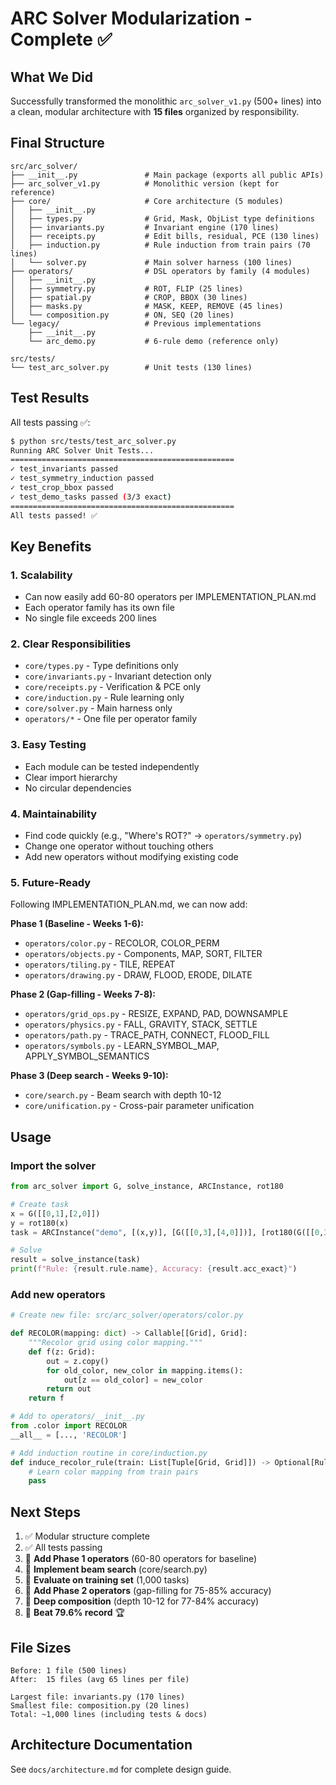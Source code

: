 # ARC Solver Modularization - Complete ✅

## What We Did

Successfully transformed the monolithic `arc_solver_v1.py` (500+ lines) into a clean, modular architecture with **15 files** organized by responsibility.

## Final Structure

```
src/arc_solver/
├── __init__.py               # Main package (exports all public APIs)
├── arc_solver_v1.py          # Monolithic version (kept for reference)
├── core/                     # Core architecture (5 modules)
│   ├── __init__.py
│   ├── types.py              # Grid, Mask, ObjList type definitions
│   ├── invariants.py         # Invariant engine (170 lines)
│   ├── receipts.py           # Edit bills, residual, PCE (130 lines)
│   ├── induction.py          # Rule induction from train pairs (70 lines)
│   └── solver.py             # Main solver harness (100 lines)
├── operators/                # DSL operators by family (4 modules)
│   ├── __init__.py
│   ├── symmetry.py           # ROT, FLIP (25 lines)
│   ├── spatial.py            # CROP, BBOX (30 lines)
│   ├── masks.py              # MASK, KEEP, REMOVE (45 lines)
│   └── composition.py        # ON, SEQ (20 lines)
└── legacy/                   # Previous implementations
    ├── __init__.py
    └── arc_demo.py           # 6-rule demo (reference only)

src/tests/
└── test_arc_solver.py        # Unit tests (130 lines)
```

## Test Results

All tests passing ✅:

```bash
$ python src/tests/test_arc_solver.py
Running ARC Solver Unit Tests...
==================================================
✓ test_invariants passed
✓ test_symmetry_induction passed
✓ test_crop_bbox passed
✓ test_demo_tasks passed (3/3 exact)
==================================================
All tests passed! ✅
```

## Key Benefits

### 1. **Scalability** 
- Can now easily add 60-80 operators per IMPLEMENTATION_PLAN.md
- Each operator family has its own file
- No single file exceeds 200 lines

### 2. **Clear Responsibilities**
- `core/types.py` - Type definitions only
- `core/invariants.py` - Invariant detection only
- `core/receipts.py` - Verification & PCE only
- `core/induction.py` - Rule learning only
- `core/solver.py` - Main harness only
- `operators/*` - One file per operator family

### 3. **Easy Testing**
- Each module can be tested independently
- Clear import hierarchy
- No circular dependencies

### 4. **Maintainability**
- Find code quickly (e.g., "Where's ROT?" → `operators/symmetry.py`)
- Change one operator without touching others
- Add new operators without modifying existing code

### 5. **Future-Ready**
Following IMPLEMENTATION_PLAN.md, we can now add:

**Phase 1 (Baseline - Weeks 1-6):**
- `operators/color.py` - RECOLOR, COLOR_PERM
- `operators/objects.py` - Components, MAP, SORT, FILTER
- `operators/tiling.py` - TILE, REPEAT
- `operators/drawing.py` - DRAW, FLOOD, ERODE, DILATE

**Phase 2 (Gap-filling - Weeks 7-8):**
- `operators/grid_ops.py` - RESIZE, EXPAND, PAD, DOWNSAMPLE
- `operators/physics.py` - FALL, GRAVITY, STACK, SETTLE
- `operators/path.py` - TRACE_PATH, CONNECT, FLOOD_FILL
- `operators/symbols.py` - LEARN_SYMBOL_MAP, APPLY_SYMBOL_SEMANTICS

**Phase 3 (Deep search - Weeks 9-10):**
- `core/search.py` - Beam search with depth 10-12
- `core/unification.py` - Cross-pair parameter unification

## Usage

### Import the solver
```python
from arc_solver import G, solve_instance, ARCInstance, rot180

# Create task
x = G([[0,1],[2,0]])
y = rot180(x)
task = ARCInstance("demo", [(x,y)], [G([[0,3],[4,0]])], [rot180(G([[0,3],[4,0]]))])

# Solve
result = solve_instance(task)
print(f"Rule: {result.rule.name}, Accuracy: {result.acc_exact}")
```

### Add new operators
```python
# Create new file: src/arc_solver/operators/color.py

def RECOLOR(mapping: dict) -> Callable[[Grid], Grid]:
    """Recolor grid using color mapping."""
    def f(z: Grid):
        out = z.copy()
        for old_color, new_color in mapping.items():
            out[z == old_color] = new_color
        return out
    return f

# Add to operators/__init__.py
from .color import RECOLOR
__all__ = [..., 'RECOLOR']

# Add induction routine in core/induction.py
def induce_recolor_rule(train: List[Tuple[Grid, Grid]]) -> Optional[Rule]:
    # Learn color mapping from train pairs
    pass
```

## Next Steps

1. ✅ Modular structure complete
2. ✅ All tests passing
3. 🔄 **Add Phase 1 operators** (60-80 operators for baseline)
4. 🔄 **Implement beam search** (core/search.py)
5. 🔄 **Evaluate on training set** (1,000 tasks)
6. 🔄 **Add Phase 2 operators** (gap-filling for 75-85% accuracy)
7. 🔄 **Deep composition** (depth 10-12 for 77-84% accuracy)
8. 🔄 **Beat 79.6% record** 🏆

## File Sizes

```
Before: 1 file (500 lines)
After:  15 files (avg 65 lines per file)

Largest file: invariants.py (170 lines)
Smallest file: composition.py (20 lines)
Total: ~1,000 lines (including tests & docs)
```

## Architecture Documentation

See `docs/architecture.md` for complete design guide.
